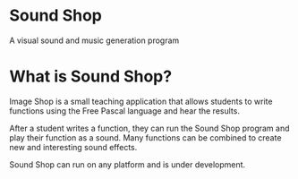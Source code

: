 # Sound Shop
A visual sound and music generation program

# What is Sound Shop?
Image Shop is a small teaching application that allows students to write functions using the Free Pascal language and hear the results.

After a student writes a function, they can run the Sound Shop program and play their function as a sound. Many functions can be combined to create new and interesting sound effects.

Sound Shop can run on any platform and is under development. 
